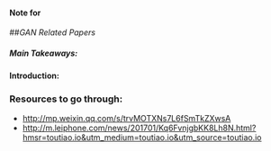 #### Note for
##*GAN Related Papers*

##### Main Takeaways:


#### Introduction:


### Resources to go through:
- http://mp.weixin.qq.com/s/trvMOTXNs7L6fSmTkZXwsA
- http://m.leiphone.com/news/201701/Kq6FvnjgbKK8Lh8N.html?hmsr=toutiao.io&utm_medium=toutiao.io&utm_source=toutiao.io


